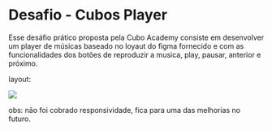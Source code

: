 # Desafio - Cubos Player

Esse desáfio prático proposta pela Cubo Academy consiste em desenvolver um player de músicas baseado no loyaut do figma fornecido e com as funcionalidades dos botões de reproduzir a musica, play, pausar,  anterior e próximo.

layout:

![](https://i.imgur.com/R8MWpbB.png)

obs: não foi cobrado responsividade, fica para uma das melhorias no futuro.
